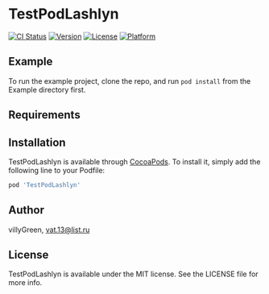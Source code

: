 # TestPodLashlyn

[![CI Status](https://img.shields.io/travis/villyGreen/TestPodLashlyn.svg?style=flat)](https://travis-ci.org/villyGreen/TestPodLashlyn)
[![Version](https://img.shields.io/cocoapods/v/TestPodLashlyn.svg?style=flat)](https://cocoapods.org/pods/TestPodLashlyn)
[![License](https://img.shields.io/cocoapods/l/TestPodLashlyn.svg?style=flat)](https://cocoapods.org/pods/TestPodLashlyn)
[![Platform](https://img.shields.io/cocoapods/p/TestPodLashlyn.svg?style=flat)](https://cocoapods.org/pods/TestPodLashlyn)

## Example

To run the example project, clone the repo, and run `pod install` from the Example directory first.

## Requirements

## Installation

TestPodLashlyn is available through [CocoaPods](https://cocoapods.org). To install
it, simply add the following line to your Podfile:

```ruby
pod 'TestPodLashlyn'
```

## Author

villyGreen, vat.13@list.ru

## License

TestPodLashlyn is available under the MIT license. See the LICENSE file for more info.
